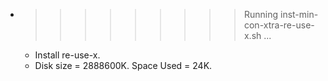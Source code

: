 * >>>>>>>>> Running inst-min-con-xtra-re-use-x.sh ...
  * Install re-use-x.
  * Disk size = 2888600K. Space Used = 24K.
